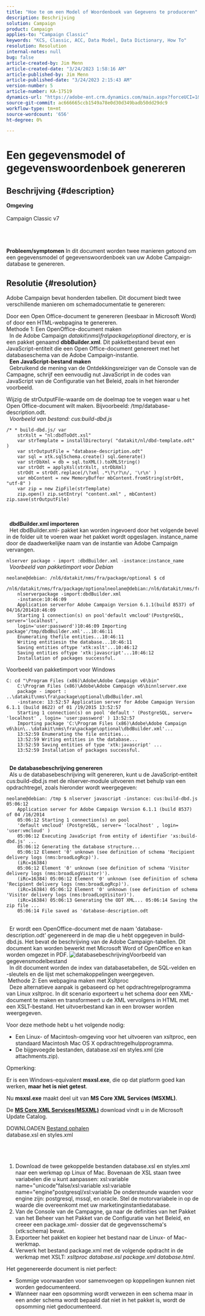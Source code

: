 ```yaml
---
title: "Hoe te om een Model of Woordenboek van Gegevens te produceren"
description: Beschrijving
solution: Campaign
product: Campaign
applies-to: "Campaign Classic"
keywords: "KCS, Classic, ACC, Data Model, Data Dictionary, How To"
resolution: Resolution
internal-notes: null
bug: false
article-created-by: Jim Menn
article-created-date: "3/24/2023 1:58:16 AM"
article-published-by: Jim Menn
article-published-date: "3/24/2023 2:15:43 AM"
version-number: 5
article-number: KA-17519
dynamics-url: "https://adobe-ent.crm.dynamics.com/main.aspx?forceUCI=1&pagetype=entityrecord&etn=knowledgearticle&id=42e0f551-e7c9-ed11-b597-6045bd0061cb"
source-git-commit: ac666665ccb1549a78e0d30d349badb50dd29dc9
workflow-type: tm+mt
source-wordcount: '656'
ht-degree: 0%

---
```


# Een gegevensmodel of gegevenswoordenboek genereren

## Beschrijving {#description}

<b>Omgeving</b><br><br>Campaign Classic v7<br><br> <br><br><br><b>Probleem/symptomen</b>
In dit document worden twee manieren getoond om een gegevensmodel of gegevenswoordenboek van uw Adobe Campaign-database te genereren.


## Resolutie {#resolution}


Adobe Campaign bevat honderden tabellen. Dit document biedt twee verschillende manieren om schemadocumentatie te genereren:

Door een Open Office-document te genereren (leesbaar in Microsoft Word) of door een HTML-webpagina te genereren.
<br>Methode 1: Een OpenOffice-document maken<br> 
In de Adobe Campaign *datakit\nms\fra\package\optional* directory, er is een pakket genaamd <b>dbbBuilder.xml</b>. Dit pakketbestand bevat een JavaScript-entiteit die een Open Office-document genereert met het databaseschema van de Adobe Campaign-instantie.
<br> 
<b>Een JavaScript-bestand maken</b>
<br> 
Gebruikend de mening van de Ontdekkingsreiziger van de Console van de Campagne, schrijf een eenvoudig nut JavaScript in de codes van JavaScript van de Configuratie van het Beleid, zoals in het hieronder voorbeeld.

Wijzig de strOutputFile-waarde om de doelmap toe te voegen waar u het Open Office-document wilt maken. Bijvoorbeeld: /tmp/database-description.odt.
<br> 
*Voorbeeld van bestand: cus:build-dbd.js*


```
/* * build-dbd.js/ var 
    strXslt = "nl:dbdToOdt.xsl" 
    var strTemplate = installDirectory( "datakit/nl/dbd-template.odt" ) 
    var strOutputFile = "database-description.odt" 
    var sql = xtk.sqlSchema.create() sql.Generate() 
    var strDbXml = db = sql.toXML().toXMLString() 
    var strOdt = applyXsl(strXslt, strDbXml) 
    strOdt = strOdt.replace(/\?xml .*\?\r?\n/, '\r\n' ) 
    var mbContent = new MemoryBuffer mbContent.fromString(strOdt, "utf-8" ) 
    var zip = new ZipFile(strTemplate) 
    zip.open() zip.setEntry( "content.xml" , mbContent) zip.save(strOutputFile)
```

<br> <br> 
<b>dbdBuilder.xml importeren</b>
<br> 
Het dbdBuilder.xml- pakket kan worden ingevoerd door het volgende bevel in de folder uit te voeren waar het pakket wordt opgeslagen. instance_name door de daadwerkelijke naam van de instantie van Adobe Campaign vervangen.

`nlserver package - import :dbdBuilder.xml -instance:instance_name`
<br> 
*Voorbeeld van pakketimport voor Debian*


```
neolane@debian: /nl6/datakit/nms/fra/package/optional $ cd 
    /nl6/datakit/nms/fra/package/optionalneolane@debian:/nl6/datakit/nms/fra/package/optional$ 
    nlserverpackage -import:dbdBuilder.xml 
    -instance:10:46:09 
    Application serverfor Adobe Campaign Version 6.1.1(build 8537) of 04/16/201410:46:09 
    Starting 1 connection(s) on pool'default vmcloud'(PostgreSQL, server='localhost', 
    login='user:password')10:46:09 Importing package'/tmp/dbdBuilder.xml'...10:46:11 
    Enumerating thefile entities...10:46:11 
    Writing entitiesin the database...10:46:11 
    Saving entities oftype 'xtk:xslt'...10:46:12 
    Saving entities oftype 'xtk:javascript'...10:46:12 
    Installation of packages successful.
```


Voorbeeld van pakketimport voor Windows


```
C: cd "\Program Files (x86)\Adobe\Adobe Campaign v6\bin" 
    C:\Program Files (x86)\Adobe\Adobe Campaign v6\binnlserver.exe 
    package - import : ..\datakit\nms\fra\package\optional\dbdBuilder.xml 
    -instance: 13:52:57 Application server for Adobe Campaign Version 6.1.1 (build 8622) of 01 /19/2015 13:52:57 
    Starting 1 connection(s) on pool 'default ' (PostgreSQL, server= 'localhost' , login= 'user:password' ) 13:52:57
    Importing package 'C:\Program Files (x86)\Adobe\Adobe Campaign v6\bin\..\datakit\nms\fra\package\optional\dbdBuilder.xml'... 
    13:52:59 Enumerating the file entities... 
    13:52:59 Writing entities in the database... 
    13:52:59 Saving entities of type 'xtk:javascript' ... 
    13:52:59 Installation of packages successful.
```

<br> 
<b>De databasebeschrijving genereren</b>
<br> 
Als u de databasebeschrijving wilt genereren, kunt u de JavaScript-entiteit cus:build-dbd.js met de nlserver-module uitvoeren met behulp van een opdrachtregel, zoals hieronder wordt weergegeven:


```
neolane@debian: /tmp $ nlserver javascript -instance: cus:build-dbd.js 05:06:12 
    Application server for Adobe Campaign Version 6.1.1 (build 8537) of 04 /16/2014 
    05:06:12 Starting 1 connection(s) on pool 
    'default vmcloud' (PostgreSQL, server= 'localhost' , login= 'user:vmcloud' ) 
    05:06:12 Executing JavaScript from entity of identifier 'xs:build-dbd.js' ... 
    05:06:12 Generating the database structure... 
    05:06:12 Element '0' unknown (see definition of schema 'Recipient delivery logs (nms:broadLogRcp)'). 
    (iRc=16384) 
    05:06:12 Element '0' unknown (see definition of schema 'Visitor delivery logs (nms:broadLogVisitor)'). 
    (iRc=16384) 05:06:12 Element '0' unknown (see definition of schema 'Recipient delivery logs (nms:broadLogRcp)'). 
    (iRc=16384) 05:06:12 Element '0' unknown (see definition of schema 'Visitor delivery logs (nms:broadLogVisitor)'). 
    (iRc=16384) 05:06:13 Generating the ODT XML... 05:06:14 Saving the zip file ... 
    05:06:14 File saved as 'database-description.odt
```

<br> 
Er wordt een OpenOffice-document met de naam &#39;database-description.odt&#39; gegenereerd in de map die u hebt opgegeven in build-dbd.js. Het bevat de beschrijving van de Adobe Campaign-tabellen. Dit document kan worden bewerkt met Microsoft Word of OpenOffice en kan worden omgezet in PDF.
![databasebeschrijving](https://helpx.adobe.com/content/dam/help/en/campaign/kb/generate-data-model/jcr%3acontent/main-pars/image/database-description.gif "databasebeschrijving")Voorbeeld van gegevensmodelbestand<br> 
In dit document worden de index van databasetabellen, de SQL-velden en -sleutels en de lijst met schemakoppelingen weergegeven.
<br> Methode 2: Een webpagina maken met Xsltproc<br> 
Deze alternatieve aanpak is gebaseerd op het opdrachtregelprogramma van Linux xsltproc. In dit scenario exporteert u het schema door een XML-document te maken en transformeert u de XML vervolgens in HTML met een XSLT-bestand. Het uitvoerbestand kan in een browser worden weergegeven.

Voor deze methode hebt u het volgende nodig:

- Een Linux- of Macintosh-omgeving voor het uitvoeren van xsltproc, een standaard Macintosh Mac OS X opdrachtregelhulpprogramma.
- De bijgevoegde bestanden, database.xsl en styles.xml (zie attachments.zip).


Opmerking:

Er is een Windows-equivalent <b>msxsl.exe</b>, die op dat platform goed kan werken, <b>maar het is niet getest</b>.

Nu <b>msxsl.exe</b> maakt deel uit van <b>MS Core XML Services (MSXML)</b>.

De <b>[MS Core XML Services](https://www.catalog.update.microsoft.com/Search.aspx?q=Microsoft%20Core%20XML%20Services%20%28MSXML%29%204.0)</b><b>[(MSXML)](https://www.catalog.update.microsoft.com/Search.aspx?q=Microsoft%20Core%20XML%20Services%20%28MSXML%29%204.0)</b> download vindt u in de Microsoft Update Catalog.



DOWNLOADEN
[Bestand ophalen](https://helpx.adobe.com/content/dam/help/en/campaign/kb/generate-data-model/jcr:content/main-pars/download_123504941/attachments.zip "attachments.zip") <br>database.xsl en styles.xml<br> <br> <br> 
1. Download de twee gekoppelde bestanden database.xsl en styles.xml naar een werkmap op Linux of Mac. Bovenaan de XSL staan twee variabelen die u kunt aanpassen: xsl:variable name=&quot;unicode&quot;false/xsl:variable xsl:variable name=&quot;engine&quot;postgresql/xsl:variable De ondersteunde waarden voor engine zijn: postgresql, mssql, en oracle. Stel de motorvariabele in op de waarde die overeenkomt met uw marketinginstantiedatabase.
2. Van de Console van de Campagne, ga naar de definities van het Pakket van het Beheer van het Pakket van de Configuratie van het Beleid, en creeer een package.xml- dossier dat de gegevensschema&#39;s (xtk:schema) bevat.
3. Exporteer het pakket en kopieer het bestand naar de Linux- of Mac-werkmap.
4. Verwerk het bestand package.xml met de volgende opdracht in de werkmap met XSLT: *xsltproc database.xsl package.xml database.html*.


Het gegenereerde document is niet perfect:

- Sommige voorwaarden voor samenvoegen op koppelingen kunnen niet worden gedocumenteerd.
- Wanneer naar een opsomming wordt verwezen in een schema maar in een ander schema wordt bepaald dat niet in het pakket is, wordt de opsomming niet gedocumenteerd.

